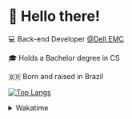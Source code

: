 
# 👋 Hello there!

💻 Back-end Developer [@Dell EMC](https://developer.dell.com/)

🎓 Holds a Bachelor degree in CS

🇧🇷 Born and raised in Brazil

  
[![Top Langs](https://github-readme-stats.vercel.app/api/top-langs/?username=jefersonf&layout=compact&hide=html,jupyter%20notebook,css&theme=dracula&hide_border=true)](https://github.com/jefersonf/github-readme-stats)


<details>
  <summary>Wakatime</summary>
  <img src="https://wakatime.com/share/@7756a2da-575e-41c9-af9b-374d4d298036/eff84abe-0dfe-49cb-81c1-47be4d385326.svg" alt="Wakatime Stats" />
</details>
